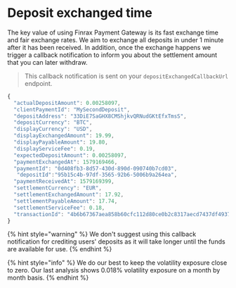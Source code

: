 # Deposit exchanged time

The key value of using Finrax Payment Gateway is its fast exchange time and fair exchange rates. We aim to exchange all deposits in under 1 minute after it has been received. In addition, once the exchange happens we trigger a callback notification to inform you about the settlement amount that you can later withdraw. 

> This callback notification is sent on your `depositExchangedCallbackUrl` endpoint.

```javascript
{
  "actualDepositAmount": 0.00258097,
  "clientPaymentId": "MySecondDeposit",
  "depositAddress": "33DiE7SaGHX8CMShjkvQRNudGKtEfxTmsS",
  "depositCurrency": "BTC",
  "displayCurrency": "USD",
  "displayExchangedAmount": 19.99,
  "displayPayableAmount": 19.80,
  "displayServiceFee": 0.19,
  "expectedDepositAmount": 0.00258097,
  "paymentExchangedAt": 1579169466,
  "paymentId": "0d408fb3-8d57-430d-890d-090740b7cd03",
   "depositId":"95b15c4b-97df-3565-92b6-5006b9a264ea",
  "paymentReceivedAt": 1579169399,
  "settlementCurrency": "EUR",
  "settlementExchangedAmount": 17.92,
  "settlementPayableAmount": 17.74,
  "settlementServiceFee": 0.18,
  "transactionId": "4b6b67367aea858b60cfc112d80ce0b2c8317aecd7437df4937d0b262849c6f2"
}
```

{% hint style="warning" %}
We don't suggest using this callback notification for crediting users' deposits as it will take longer until the funds are available for use.
{% endhint %}

{% hint style="info" %}
We do our best to keep the volatility exposure close to zero. Our last analysis shows 0.018% volatility exposure on a month by month basis.
{% endhint %}



